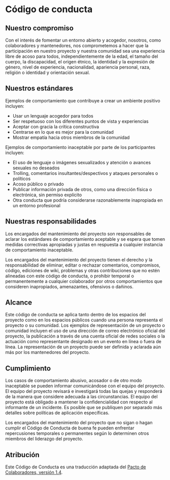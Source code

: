 # Código de conducta

## Nuestro compromiso

Con el interés de fomentar un entorno abierto y acogedor, nosotros, como colaboradores y mantenedores, nos comprometemos a hacer que la participación en nuestro proyecto y nuestra comunidad sea una experiencia libre de acoso para todos, independientemente de la edad, el tamaño del cuerpo, la discapacidad, el origen étnico, la identidad y la expresión de género, nivel de experiencia, nacionalidad, apariencia personal, raza, religión o identidad y orientación sexual.

## Nuestros estándares

Ejemplos de comportamiento que contribuye a crear un ambiente positivo incluyen:

* Usar un lenguaje acogedor para todos
* Ser respetuoso con los diferentes puntos de vista y experiencias
* Aceptar con gracia la crítica constructiva
* Centrarse en lo que es mejor para la comunidad
* Mostrar empatía hacia otros miembros de la comunidad

Ejemplos de comportamiento inaceptable por parte de los participantes incluyen:

* El uso de lenguaje o imágenes sexualizados y atención o avances sexuales no deseados
* Trolling, comentarios insultantes/despectivos y ataques personales o políticos
* Acoso público o privado
* Publicar información privada de otros, como una dirección física o electrónica, sin permiso explícito
* Otra conducta que podría considerarse razonablemente inapropiada en un entorno profesional

## Nuestras responsabilidades

Los encargados del mantenimiento del proyecto son responsables de aclarar los estándares de comportamiento aceptable y se espera que tomen medidas correctivas apropiadas y justas en respuesta a cualquier instancia de comportamiento inaceptable.

Los encargados del mantenimiento del proyecto tienen el derecho y la responsabilidad de eliminar, editar o rechazar comentarios, compromisos, código, ediciones de wiki, problemas y otras contribuciones que no estén alineadas con este código de conducta, o prohibir temporal o permanentemente a cualquier colaborador por otros comportamientos que consideren inapropiados, amenazantes, ofensivos o dañinos.

## Alcance

Este código de conducta se aplica tanto dentro de los espacios del proyecto como en los espacios públicos cuando una persona representa el proyecto o su comunidad. Los ejemplos de representación de un proyecto o comunidad incluyen el uso de una dirección de correo electrónico oficial del proyecto, la publicación a través de una cuenta oficial de redes sociales o la actuación como representante designado en un evento en línea o fuera de línea. La representación de un proyecto puede ser definida y aclarada aún más por los mantenedores del proyecto.

## Cumplimiento

Los casos de comportamiento abusivo, acosador o de otro modo inaceptable se pueden informar comunicándose con el equipo del proyecto. El equipo del proyecto revisará e investigará todas las quejas y responderá de la manera que considere adecuada a las circunstancias. El equipo del proyecto está obligado a mantener la confidencialidad con respecto al informante de un incidente. Es posible que se publiquen por separado más detalles sobre políticas de aplicación específicas.

Los encargados del mantenimiento del proyecto que no sigan o hagan cumplir el Código de Conducta de buena fe pueden enfrentar repercusiones temporales o permanentes según lo determinen otros miembros del liderazgo del proyecto.

## Atribución

Este Código de Conducta es una traducción adaptada del [Pacto de Colaboradores, versión 1.4](http://contributor-covenant.org/version/1/4).
